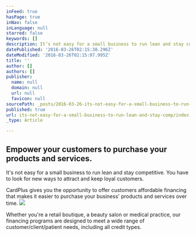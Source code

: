 ```yaml
---
inFeed: true
hasPage: true
inNav: false
inLanguage: null
starred: false
keywords: []
description: It’s not easy for a small business to run lean and stay competitive. You have to look for new ways to attract and keep loyal customers.
datePublished: '2016-03-26T02:15:38.296Z'
dateModified: '2016-03-26T02:15:07.995Z'
title: ''
author: []
authors: []
publisher:
  name: null
  domain: null
  url: null
  favicon: null
sourcePath: _posts/2016-03-26-its-not-easy-for-a-small-business-to-run-lean-and-stay-comp.md
published: true
url: its-not-easy-for-a-small-business-to-run-lean-and-stay-comp/index.html
_type: Article

---
```

## Empower your customers to purchase your products and services.

It's not easy for a small business to run lean and stay competitive. You have to look for new ways to attract and keep loyal customers.

CardPlus gives you the opportunity to offer customers affordable financing that makes it easier to purchase your business' products and services over time.
![](https://the-grid-user-content.s3-us-west-2.amazonaws.com/7d4235b1-fa96-4725-8c0e-65a2d9fb4f71.jpg)

Whether you're a retail boutique, a beauty salon or medical practice, our financing programs are designed to meet a wide range of customer/client/patient needs, including all credit types.